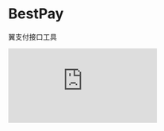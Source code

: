 # BestPay
翼支付接口工具


![翼支付调试代码](https://github.com/QingYu2017/BestPay/blob/master/bestpay_Auth%20V1.0.py)

